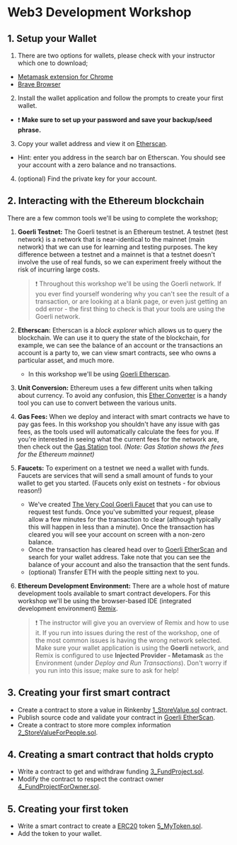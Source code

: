 # Web3 Development Workshop

## 1. Setup your Wallet

1. There are two options for wallets, please check with your instructor which one to download;
- [Metamask extension for Chrome](https://metamask.io/)
- [Brave Browser](https://brave.com/)

2. Install the wallet application and follow the prompts to create your first wallet. 
- ❗️ **Make sure to set up your password and save your backup/seed phrase.**

3. Copy your wallet address and view it on [Etherscan](https://goerli.etherscan.io/).
- Hint: enter you address in the search bar on Etherscan. You should see your account with a zero balance and no transactions.

4. (optional) Find the private key for your account.


## 2. Interacting with the Ethereum blockchain

There are a few common tools we'll be using to complete the workshop;

1. **Goerli Testnet:**
   The Goerli testnet is an Ethereum testnet. A testnet (test network) is a network that is near-identical to the mainnet (main network) that we can use for learning and testing purposes. The key difference between a testnet and a mainnet is that a testnet doesn't involve the use of real funds, so we can experiment freely without the risk of incurring large costs.
   
   > ❗️ Throughout this workshop we'll be using the Goerli network. If you ever find yourself wondering why you can't see the result of a transaction, or are looking at a blank page, or even just getting an odd error - the first thing to check is that your tools are using the Goerli network.

2. **Etherscan:** 
   Etherscan is a *block explorer* which allows us to query the blockchain. We can use it to query the state of the blockchain, for example, we can see the balance of an account or the transactions an account is a party to, we can view smart contracts, see who owns a particular asset, and much more. 
      - In this workshop we'll be using [Goerli Etherscan](https://goerli.etherscan.io/).

3. **Unit Conversion:**
   Ethereum uses a few different units when talking about currency. To avoid any confusion, this [Ether Converter](https://eth-converter.com/) is a handy tool you can use to convert between the various units.

4. **Gas Fees:**
   When we deploy and interact with smart contracts we have to pay gas fees. In this workshop you shouldn't have any issue with gas fees, as the tools used will automatically calculate the fees for you. If you're interested in seeing what the current fees for the network are, then check out the [Gas Station](https://ethgasstation.info/) tool. *(Note: Gas Station shows the fees for the Ethereum mainnet)*

5. **Faucets:**
   To experiment on a testnet we need a wallet with funds. Faucets are services that will send a small amount of funds to your wallet to get you started. (Faucets only exist on testnets - for obvious reason!)
   - We've created [The Very Cool Goerli Faucet](https://faucet.awsmyers.people.aws.dev/) that you can use to request test funds. Once you've submitted your request, please allow a few minutes for the transaction to clear (although typically this will happen in less than a minute). Once the transaction has cleared you will see your account on screen with a non-zero balance.
   - Once the transaction has cleared head over to [Goerli EtherScan](https://goerli.etherscan.io/) and search for your wallet address. Take note that you can see the balance of your account and also the transaction that the sent funds.
   - (optional) Transfer ETH with the people sitting next to you.

6. **Ethereum Development Environment:**
   There are a whole host of mature development tools available to smart contract developers. For this workshop we'll be using the browser-based IDE (integrated development environment) [Remix](https://remix.ethereum.org/).

   > ❗️  The instructor will give you an overview of Remix and how to use it. If you run into issues during the rest of the workshop, one of the most common issues is having the wrong network selected. Make sure your wallet application is using the **Goerli** network, and Remix is configured to use **Injected Provider - Metamask** as the Environment (under *Deploy and Run Transactions*). Don't worry if you run into this issue; make sure to ask for help!


## 3. Creating your first smart contract

- Create a contract to store a value in Rinkenby [1_StoreValue.sol](https://raw.githubusercontent.com/gonzaloronvera/web_3_development_training/main/1_StoreValue.sol) contract. 
- Publish source code and validate your contract in [Goerli EtherScan](https://goerli.etherscan.io/). 
- Create a contract to store more complex information [2_StoreValueForPeople.sol](https://raw.githubusercontent.com/gonzaloronvera/web_3_development_training/main/2_StoreValueForPeople.sol).

## 4. Creating a smart contract that holds crypto

- Write a contract to get and withdraw funding [3_FundProject.sol](https://raw.githubusercontent.com/gonzaloronvera/web_3_development_training/main/3_FundProject.sol).
- Modify the contract to respect the contract owner [4_FundProjectForOwner.sol](https://raw.githubusercontent.com/gonzaloronvera/web_3_development_training/main/4_FundProjectForOwner.sol).

## 5. Creating your first token

- Write a smart contract to create a [ERC20](https://ethereum.org/en/developers/docs/standards/tokens/erc-20/) token [5_MyToken.sol](https://raw.githubusercontent.com/gonzaloronvera/web_3_development_training/main/5_MyToken.sol).
- Add the token to your wallet.